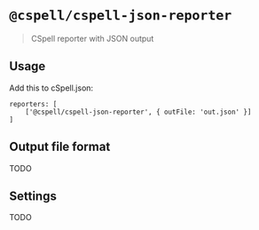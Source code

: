 # `@cspell/cspell-json-reporter`

> CSpell reporter with JSON output

## Usage

Add this to cSpell.json:

```
reporters: [
    ['@cspell/cspell-json-reporter', { outFile: 'out.json' }]
]
```

## Output file format

TODO

## Settings

TODO
